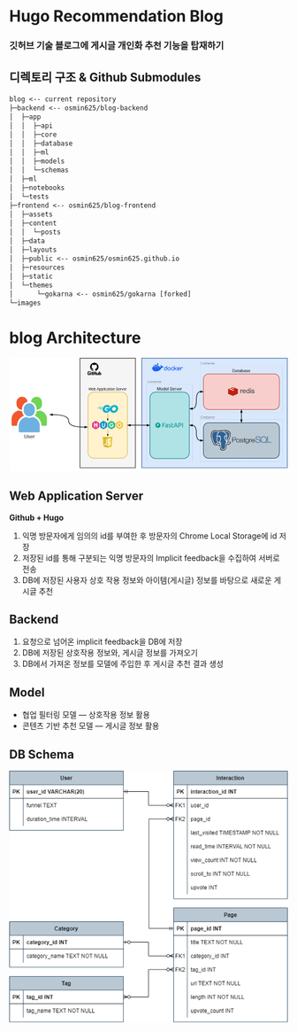# Hugo Recommendation Blog

### 깃허브 기술 블로그에 게시글 개인화 추천 기능을 탑재하기

## 디렉토리 구조 & Github Submodules

```
blog <-- current repository
├─backend <-- osmin625/blog-backend
│  ├─app
│  │  ├─api
│  │  ├─core
│  │  ├─database
│  │  ├─ml
│  │  ├─models
│  │  └─schemas
│  ├─ml
│  ├─notebooks
│  └─tests
├─frontend <-- osmin625/blog-frontend
│  ├─assets
│  ├─content
│  │  └─posts
│  ├─data
│  ├─layouts
│  ├─public <-- osmin625/osmin625.github.io
│  ├─resources
│  ├─static
│  └─themes
│      └─gokarna <-- osmin625/gokarna [forked]
└─images
```

# blog Architecture
![image](./images/architecture.png)

## Web Application Server

**Github + Hugo**

1. 익명 방문자에게 임의의 id를 부여한 후 방문자의 Chrome Local Storage에 id 저장
2. 저장된 id를 통해 구분되는 익명 방문자의 Implicit feedback을 수집하여 서버로 전송
3. DB에 저장된 사용자 상호 작용 정보와 아이템(게시글) 정보를 바탕으로 새로운 게시글 추천

## Backend

1. 요청으로 넘어온 implicit feedback을 DB에 저장
2. DB에 저장된 상호작용 정보와, 게시글 정보를 가져오기
3. DB에서 가져온 정보를 모델에 주입한 후 게시글 추천 결과 생성

## Model

- 협업 필터링 모델 — 상호작용 정보 활용
- 콘텐츠 기반 추천 모델 — 게시글 정보 활용

## DB Schema
![image](./images/db_schema.png)

